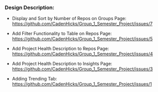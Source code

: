 
### Design Description:
* Display and Sort by Number of Repos on Groups Page: https://github.com/CadenHicks/Group_1_Semester_Project/issues/7

* Add Filter Functionality to Table on Repos Page: https://github.com/CadenHicks/Group_1_Semester_Project/issues/5

* Add Project Health Description to Repos Page: https://github.com/CadenHicks/Group_1_Semester_Project/issues/4

* Add Project Health Description to Insights Page: https://github.com/CadenHicks/Group_1_Semester_Project/issues/3

* Adding Trending Tab: https://github.com/CadenHicks/Group_1_Semester_Project/issues/1

